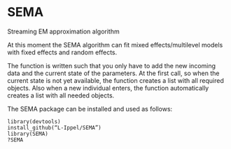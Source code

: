 # SEMA 
Streaming EM approximation algorithm 

At this moment the SEMA algorithm can fit mixed effects/multilevel models with fixed effects and random effects.

The function is written such that you only have to add the new incoming data and the current state of the parameters. At the first call, so when the current state is not yet available, the function creates a list with all required objects. Also when a new individual enters, the function automatically creates a list with all needed objects.

The SEMA package can be installed and used as follows: 

```
library(devtools)	
install_github(“L-Ippel/SEMA”)
library(SEMA)
?SEMA
```
